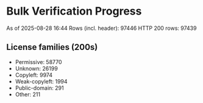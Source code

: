 ﻿# Bulk Verification Progress
As of 2025-08-28 16:44
Rows (incl. header): 97446
HTTP 200 rows: 97439

## License families (200s)
- Permissive: 58770
- Unknown: 26199
- Copyleft: 9974
- Weak-copyleft: 1994
- Public-domain: 291
- Other: 211
